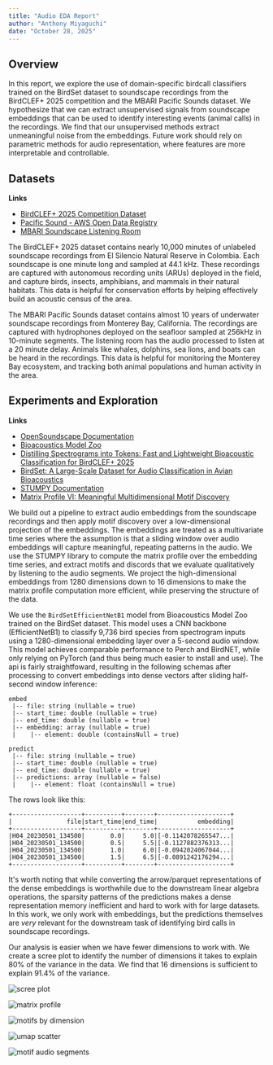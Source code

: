 ```yaml
---
title: "Audio EDA Report"
author: "Anthony Miyaguchi"
date: "October 28, 2025"
---
```


## Overview

In this report, we explore the use of domain-specific birdcall classifiers trained on the BirdSet dataset to soundscape recordings from the BirdCLEF+ 2025 competition and the MBARI Pacific Sounds dataset.
We hypothesize that we can extract unsupervised signals from soundscape embeddings that can be used to identify interesting events (animal calls) in the recordings.
We find that our unsupervised methods extract unmeaningful noise from the embeddings.
Future work should rely on parametric methods for audio representation, where features are more interpretable and controllable.

## Datasets

**Links**

* [BirdCLEF+ 2025 Competition Dataset](https://www.kaggle.com/competitions/birdclef-2025/data)
* [Pacific Sound - AWS Open Data Registry](https://registry.opendata.aws/pacific-sound/)
* [MBARI Soundscape Listening Room](https://www.mbari.org/project/soundscape-listening-room/)

The BirdCLEF+ 2025 dataset contains nearly 10,000 minutes of unlabeled soundscape recordings from El Silencio Natural Reserve in Colombia.
Each soundscape is one minute long and sampled at 44.1 kHz.
These recordings are captured with autonomous recording units (ARUs) deployed in the field, and capture birds, insects, amphibians, and mammals in their natural habitats.
This data is helpful for conservation efforts by helping effectively build an acoustic census of the area.

The MBARI Pacific Sounds dataset contains almost 10 years of underwater soundscape recordings from Monterey Bay, California.
The recordings are captured with hydrophones deployed on the seafloor sampled at 256kHz in 10-minute segments.
The listening room has the audio processed to listen at a 20 minute delay.
Animals like whales, dolphins, sea lions, and boats can be heard in the recordings.
This data is helpful for monitoring the Monterey Bay ecosystem, and tracking both animal populations and human activity in the area.

## Experiments and Exploration

**Links**

* [OpenSoundscape Documentation](https://opensoundscape.org/en/latest/)
* [Bioacoustics Model Zoo](https://github.com/kitzeslab/bioacoustics-model-zoo)
* [Distilling Spectrograms into Tokens: Fast and Lightweight Bioacoustic Classification for BirdCLEF+ 2025](https://arxiv.org/abs/2507.08236)
* [BirdSet: A Large-Scale Dataset for Audio Classification in Avian Bioacoustics](https://arxiv.org/abs/2403.10380)
* [STUMPY Documentation](https://stumpy.readthedocs.io/en/latest/)
* [Matrix Profile VI: Meaningful Multidimensional Motif Discovery](https://www.cs.ucr.edu/~eamonn/Motif_Discovery_ICDM.pdf)

We build out a pipeline to extract audio embeddings from the soundscape recordings and then apply motif discovery over a low-dimensional projection of the embeddings.
The embeddings are treated as a multivariate time series where the assumption is that a sliding window over audio embeddings will capture meaningful, repeating patterns in the audio.
We use the STUMPY library to compute the matrix profile over the embedding time series, and extract motifs and discords that we evaluate qualitatively by listening to the audio segments.
We project the high-dimensional embeddings from 1280 dimensions down to 16 dimensions to make the matrix profile computation more efficient, while preserving the structure of the data.

We use the `BirdSetEfficientNetB1` model from Bioacoustics Model Zoo trained on the BirdSet dataset.
This model uses a CNN backbone (EfficientNetB1) to classify 9,736 bird species from spectrogram inputs using a 1280-dimensional embedding layer over a 5-second audio window.
This model achieves comparable performance to Perch and BirdNET, while only relying on PyTorch (and thus being much easier to install and use).
The api is fairly straightfoward, resulting in the following schemas after processing to convert embeddings into dense vectors after sliding half-second window inference:

```
embed
 |-- file: string (nullable = true)
 |-- start_time: double (nullable = true)
 |-- end_time: double (nullable = true)
 |-- embedding: array (nullable = true)
 |    |-- element: double (containsNull = true)

predict
 |-- file: string (nullable = true)
 |-- start_time: double (nullable = true)
 |-- end_time: double (nullable = true)
 |-- predictions: array (nullable = false)
 |    |-- element: float (containsNull = true)
```

The rows look like this:

```
+-------------------+----------+--------+--------------------+
|               file|start_time|end_time|           embedding|
+-------------------+----------+--------+--------------------+
|H04_20230501_134500|       0.0|     5.0|[-0.1142078265547...|
|H04_20230501_134500|       0.5|     5.5|[-0.1127882376313...|
|H04_20230501_134500|       1.0|     6.0|[-0.0942024067044...|
|H04_20230501_134500|       1.5|     6.5|[-0.0891242176294...|
+-------------------+----------+--------+--------------------+
```

It's worth noting that while converting the arrow/parquet representations of the dense embeddings is worthwhile due to the downstream linear algebra operations, the sparsity patterns of the predictions makes a dense representation memory inefficient and hard to work with for large datasets.
In this work, we only work with embeddings, but the predictions themselves are _very_ relevant for the downstream task of identifying bird calls in soundscape recordings.

Our analysis is easier when we have fewer dimensions to work with.
We create a scree plot to identify the number of dimensions it takes to explain 80% of the variance in the data.
We find that 16 dimensions is sufficient to explain 91.4% of the variance.

![scree plot](../workflow/03_birdclef/results_window_20/scree_plot.png)



![matrix profile](../workflow/03_birdclef/results_window_20/matrix_profile.png)

![motifs by dimension](../workflow/03_birdclef/results_window_20/motif_detail.png)

![umap scatter](../workflow/03_birdclef/results_window_20/umap_scatter.png)

![motif audio segments](../workflow/03_birdclef/results_window_20/export/motifs/motif_1_b_spectrogram.png)